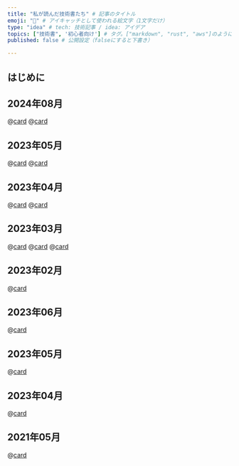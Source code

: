 ```yaml
---
title: "私が読んだ技術書たち" # 記事のタイトル
emoji: "📖" # アイキャッチとして使われる絵文字（1文字だけ）
type: "idea" # tech: 技術記事 / idea: アイデア
topics: ["技術書", '初心者向け'] # タグ。["markdown", "rust", "aws"]のように指定する
published: false # 公開設定（falseにすると下書き）

---
```

## はじめに


## 2024年08月

@[card](https://book.mynavi.jp/ec/products/detail/id=134252)
@[card](https://bookplus.nikkei.com/atcl/catalog/23/11/07/01094/)

## 2023年05月


@[card](https://www.oreilly.co.jp/books/9784873119045/)
@[card](https://www.hyuki.com/math/)
## 2023年04月


@[card](https://www.oreilly.co.jp/books/9784814400362/)
@[card](https://books.bunshun.jp/ud/book/num/9784163917689)
## 2023年03月

@[card](https://gihyo.jp/book/2017/978-4-7741-9087-7)
@[card](https://www.shoeisha.co.jp/book/detail/9784798171548)
@[card](https://www.shoeisha.co.jp/book/detail/9784798179421)


## 2023年02月
@[card](https://www.shoeisha.co.jp/book/detail/9784798178189)


## 2023年06月

@[card](https://www.shuwasystem.co.jp/book/9784798046143.html)


## 2023年05月

@[card](https://www.ohmsha.co.jp/book/9784274068560/)

## 2023年04月

@[card](https://www.oreilly.co.jp/books/9784873119465/)

## 2021年05月
@[card](https://www.oreilly.co.jp/books/9784873115658/)
